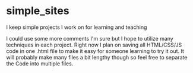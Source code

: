 # simple_sites
I keep simple projects I work on for learning and teaching


I could use some more comments I'm sure but I hope to utilize many techniques in each project. Right now I plan on saving all HTML/CSS/JS code in one .html file to make it easy for someone learning to try it out. It will probably make many files a bit lengthy though so feel free to separate the Code into multiple files.
